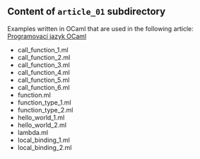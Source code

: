## Content of `article_01` subdirectory

Examples written in OCaml that are used in the following article:
[Programovací jazyk OCaml](https://www.root.cz/clanky/programovaci-jazyk-ocaml/)

- call_function_1.ml
- call_function_2.ml
- call_function_3.ml
- call_function_4.ml
- call_function_5.ml
- call_function_6.ml
- function.ml
- function_type_1.ml
- function_type_2.ml
- hello_world_1.ml
- hello_world_2.ml
- lambda.ml
- local_binding_1.ml
- local_binding_2.ml
